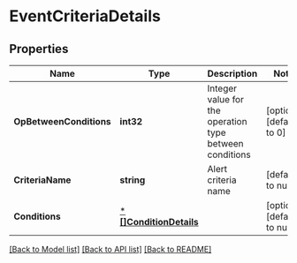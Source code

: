 # EventCriteriaDetails

## Properties
Name | Type | Description | Notes
------------ | ------------- | ------------- | -------------
**OpBetweenConditions** | **int32** | Integer value for the operation type between conditions | [optional] [default to 0]
**CriteriaName** | **string** | Alert criteria name | [default to null]
**Conditions** | [***[]ConditionDetails**](array.md) |  | [optional] [default to null]

[[Back to Model list]](../README.md#documentation-for-models) [[Back to API list]](../README.md#documentation-for-api-endpoints) [[Back to README]](../README.md)

